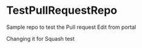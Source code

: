 # TestPullRequestRepo
Sample repo to test the Pull request
Edit from portal

Changing it for Squash test

